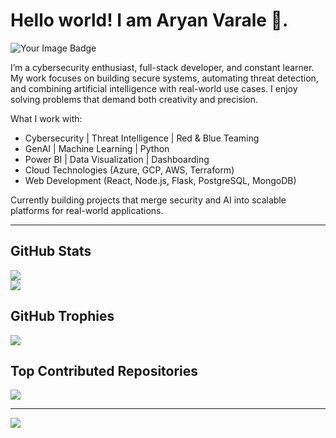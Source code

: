 # Hello world! I am Aryan Varale 👾.

<img src="https://tryhackme-badges.s3.amazonaws.com/aryanvarale.png" alt="Your Image Badge" />

I’m a cybersecurity enthusiast, full-stack developer, and constant learner. My work focuses on building secure systems, automating threat detection, and combining artificial intelligence with real-world use cases. I enjoy solving problems that demand both creativity and precision.

What I work with:
- Cybersecurity | Threat Intelligence | Red & Blue Teaming
- GenAI | Machine Learning | Python
- Power BI | Data Visualization | Dashboarding
- Cloud Technologies (Azure, GCP, AWS, Terraform)
- Web Development (React, Node.js, Flask, PostgreSQL, MongoDB)

Currently building projects that merge security and AI into scalable platforms for real-world applications.

---

## GitHub Stats
![](https://github-readme-streak-stats.herokuapp.com/?user=aryanvarale&theme=vue-dark&hide_border=false)<br/>
![](https://github-readme-stats.vercel.app/api/top-langs/?username=aryanvarale&theme=vue-dark&hide_border=false&include_all_commits=false&count_private=false&layout=compact)

## GitHub Trophies
![](https://github-profile-trophy.vercel.app/?username=aryanvarale&theme=radical&no-frame=true&no-bg=false&margin-w=4)

## Top Contributed Repositories
![](https://github-contributor-stats.vercel.app/api?username=aryanvarale&limit=5&theme=gruvbox&combine_all_yearly_contributions=true)

---
[![](https://visitcount.itsvg.in/api?id=aryanvarale&icon=3&color=0)](https://visitcount.itsvg.in)
